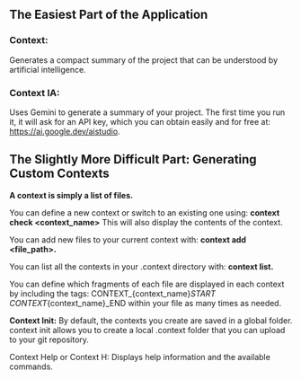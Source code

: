## The Easiest Part of the Application

### Context:
Generates a compact summary of the project that can be understood by artificial intelligence.

### Context IA:
Uses Gemini to generate a summary of your project. The first time you run it, it will ask for an API key, which you can obtain easily and for free at: https://ai.google.dev/aistudio.

## The Slightly More Difficult Part: Generating Custom Contexts

**A context is simply a list of files.**

You can define a new context or switch to an existing one using:
**context check <context_name>**
This will also display the contents of the context.

You can add new files to your current context with:
**context add <file_path>.**

You can list all the contexts in your .context directory with:
**context list.**

You can define which fragments of each file are displayed in each context by including the tags:
CONTEXT_{context_name}_START
CONTEXT_{context_name}_END
within your file as many times as needed.

**Context Init:**
By default, the contexts you create are saved in a global folder. context init allows you to create a local .context folder that you can upload to your git repository.

Context Help or Context H:
Displays help information and the available commands.
